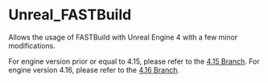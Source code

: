 # Unreal_FASTBuild
Allows the usage of FASTBuild with Unreal Engine 4 with a few minor modifications.

For engine version prior or equal to 4.15, please refer to the [4.15 Branch](https://github.com/hillin/Unreal_FASTBuild/tree/4.15).
For engine version 4.16, please refer to the [4.16 Branch](https://github.com/hillin/Unreal_FASTBuild/tree/4.16).
